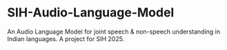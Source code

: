 # SIH-Audio-Language-Model
An Audio Language Model for joint speech &amp; non-speech understanding in Indian languages. A project for SIH 2025.
